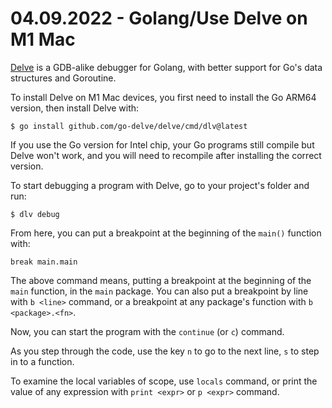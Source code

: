 # 04.09.2022 - Golang/Use Delve on M1 Mac

[Delve](https://github.com/go-delve/delve/tree/master/Documentation/installation) is a GDB-alike debugger for Golang, with better support for Go's data structures and Goroutine.

To install Delve on M1 Mac devices, you first need to install the Go ARM64 version, then install Delve with:

```
$ go install github.com/go-delve/delve/cmd/dlv@latest
```

If you use the Go version for Intel chip, your Go programs still compile but Delve won't work, and you will need to recompile after installing the correct version.

To start debugging a program with Delve, go to your project's folder and run:

```
$ dlv debug
```

From here, you can put a breakpoint at the beginning of the `main()` function with:

```
break main.main
```

The above command means, putting a breakpoint at the beginning of the `main` function, in the `main` package. You can also put a breakpoint by line with `b <line>` command, or a breakpoint at any package's function with `b <package>.<fn>`.

Now, you can start the program with the `continue` (or `c`) command.

As you step through the code, use the key `n` to go to the next line, `s` to step in to a function.

To examine the local variables of scope, use `locals` command, or print the value of any expression with `print <expr>` or `p <expr>` command.
